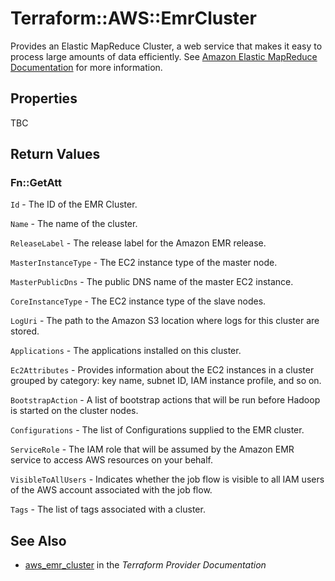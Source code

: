 # Terraform::AWS::EmrCluster

Provides an Elastic MapReduce Cluster, a web service that makes it easy to
process large amounts of data efficiently. See [Amazon Elastic MapReduce Documentation](https://aws.amazon.com/documentation/elastic-mapreduce/)
for more information.

## Properties

TBC

## Return Values

### Fn::GetAtt

`Id` - The ID of the EMR Cluster.

`Name` - The name of the cluster.

`ReleaseLabel` - The release label for the Amazon EMR release.

`MasterInstanceType` - The EC2 instance type of the master node.

`MasterPublicDns` - The public DNS name of the master EC2 instance.

`CoreInstanceType` - The EC2 instance type of the slave nodes.

`LogUri` - The path to the Amazon S3 location where logs for this cluster are stored.

`Applications` - The applications installed on this cluster.

`Ec2Attributes` - Provides information about the EC2 instances in a cluster grouped by category: key name, subnet ID, IAM instance profile, and so on.

`BootstrapAction` - A list of bootstrap actions that will be run before Hadoop is started on the cluster nodes.

`Configurations` - The list of Configurations supplied to the EMR cluster.

`ServiceRole` - The IAM role that will be assumed by the Amazon EMR service to access AWS resources on your behalf.

`VisibleToAllUsers` - Indicates whether the job flow is visible to all IAM users of the AWS account associated with the job flow.

`Tags` - The list of tags associated with a cluster.

## See Also

* [aws_emr_cluster](https://www.terraform.io/docs/providers/aws/r/emr_cluster.html) in the _Terraform Provider Documentation_